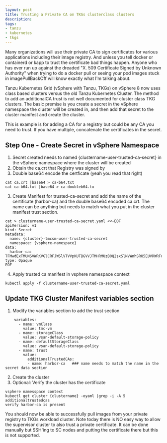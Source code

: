 ```yaml
---
layout: post
title: Trusting a Private CA on TKGs clusterclass clusters
description:
tags:
- tanzu
- kubernetes
- tkgs
---
```


Many organizations will use their private CA to sign certificates for various applications including their image registry.  And unless you tell docker or containerd or kapp to trust the certificate bad things happen.  Anyone who has ever run up against the dreaded "X. 509 Certificate Signed by Unknown Authority" when trying to do a docker pull or seeing your pod images stuck in imagePullBackOff will know exactly what I'm talking about.

Tanzu Kubernetes Grid (vSphere with Tanzu, TKGs) on vSphere 8 now uses class based clusters versus the old Tanzu Kubernetes Cluster. The method to add an additionalCA trust is not well documented for cluster class TKG clusters.  The basic premise is you create a secret in the vSphere namespace the cluster will be created in, and then add that secret to the cluster manifest and create the cluster.

This is example is for adding a CA for a registry but could be any CA you need to trust.  If you have multiple, concatenate the certificates in the secret.

## Step One - Create Secret in vSphere Namespace

1. Secret created needs to named {clustername-user-trusted-ca-secret} in the vSphere namespace where the cluster will be created
2. Obtain the ca.crt that Registry was signed by
3. Double base64 encode the certficate (yeah you read that right)
```
cat ca.crt |base64 > ca-b64.txt
cat ca-b64.txt |base64 > ca-doubleb64.tx
```
3. Create Manifest for trusted-ca-secret and add the name of the certificate (harbor-ca) and the double base64 encoded ca.crt.  The name can be anything but needs to match what you put in the cluster manifest trust section.
```
cat > clustername-user-trusted-ca-secret.yaml <<-EOF
apiVersion: v1
kind: Secret
metadata:
  name: {cluster}-tmcsm-user-trusted-ca-secret
  namespace: {vsphere-namespace}
data:
  harbor-ca: TFMwdExTMUNSVWRKVGlCRFJWSlVTVVpKUTBGVVJTMHRMUzB0Q2sxSlNVWnhSRU5EUVRWRFowRjNTVUpCWjBsQ1FVUkJUa0puYTNGb2EybEhPWGN3UWtGUk1FWkJSRUpzVFZGemQwTlJXVVJXVVZGSFJYZEtWbFY2UlZNS1RVSkJSMEV4VlVWRFFYZEtWRmRzZFdKdFZucGlNMUpvVFZKUmQwVm5XVVJXVVZGSVJFRjBUbUZYTlhWYVYwWjNZako0Y0dONlJWWk5RazFIUVRGVlJRcERaM2............
type: Opaque
EOF
```
4. Apply trusted ca manifest in vsphere namespace context
```
kubectl apply -f clustername-user-trusted-ca-secret.yaml
```

## Update TKG Cluster Manifest variables section

1. Modify the variables section to add the trust section
```
    variables:
      - name: vmClass
        value: tmc-vm
      - name: storageClass
        value: vsan-default-storage-policy
      - name: defaultStorageClass
        value: vsan-default-storage-policy
      - name: trust
        value:
          additionalTrustedCAs:
          - name: harbor-ca   ### name needs to match the name in the secret data section
```
2. Create the cluster
3. Optional: Verify the cluster has the certificate
```
vsphere namesspace context
kubectl get cluster {clustername} -oyaml |grep -i -A 5 additionaltrustedcas
verify harbor-ca is present
```

You should now be able to successfully pull images from your private registry to TKGs workload cluster.  Note today there is NO easy way to allow the supervisor cluster to also trust a private certificate.  It can be done manually but SSH'ing to SC nodes and putting the certificate there but this is not supported.
